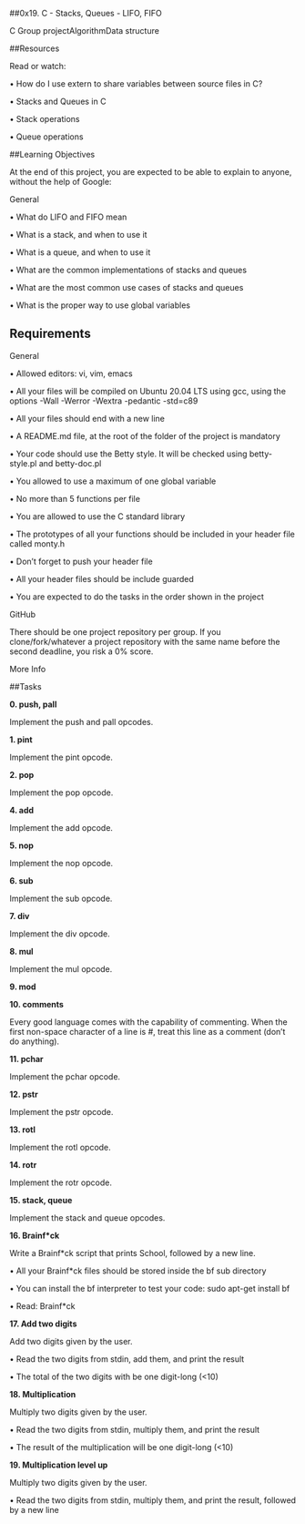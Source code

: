 ##0x19. C - Stacks, Queues - LIFO, FIFO

C Group projectAlgorithmData structure



##Resources

Read or watch:

•	How do I use extern to share variables between source files in C?

•	Stacks and Queues in C

•	Stack operations

•	Queue operations

##Learning Objectives

At the end of this project, you are expected to be able to explain to anyone, without the help of Google:

General

•	What do LIFO and FIFO mean

•	What is a stack, and when to use it

•	What is a queue, and when to use it

•	What are the common implementations of stacks and queues

•	What are the most common use cases of stacks and queues

•	What is the proper way to use global variables

## Requirements

General

•	Allowed editors: vi, vim, emacs

•	All your files will be compiled on Ubuntu 20.04 LTS using gcc, using the options -Wall -Werror -Wextra -pedantic -std=c89

•	All your files should end with a new line

•	A README.md file, at the root of the folder of the project is mandatory

•	Your code should use the Betty style. It will be checked using betty-style.pl and betty-doc.pl

•	You allowed to use a maximum of one global variable

•	No more than 5 functions per file

•	You are allowed to use the C standard library

•	The prototypes of all your functions should be included in your header file called monty.h

•	Don’t forget to push your header file

•	All your header files should be include guarded

•	You are expected to do the tasks in the order shown in the project

GitHub

There should be one project repository per group. If you clone/fork/whatever a project repository with the same name before the second deadline, you risk a 0% score.

More Info

##Tasks

**0. push, pall**

Implement the push and pall opcodes.

**1. pint**

Implement the pint opcode.

**2. pop**

Implement the pop opcode.

**4. add**

Implement the add opcode.

**5. nop**

Implement the nop opcode.

**6. sub**

Implement the sub opcode.

**7. div**

Implement the div opcode.

**8. mul**

Implement the mul opcode.

**9. mod**

**10. comments**

Every good language comes with the capability of commenting. When the first non-space character of a line is #, treat this line as a comment (don’t do anything).

**11. pchar**

Implement the pchar opcode.

**12. pstr**

Implement the pstr opcode.

**13. rotl**

Implement the rotl opcode.

**14. rotr**

Implement the rotr opcode.

**15. stack, queue**

Implement the stack and queue opcodes.

**16. Brainf*ck**

Write a Brainf*ck script that prints School, followed by a new line.

•	All your Brainf*ck files should be stored inside the bf sub directory

•	You can install the bf interpreter to test your code: sudo apt-get install bf

•	Read: Brainf*ck

**17. Add two digits**

Add two digits given by the user.

•	Read the two digits from stdin, add them, and print the result

•	The total of the two digits with be one digit-long (<10)

**18. Multiplication**

Multiply two digits given by the user.

•	Read the two digits from stdin, multiply them, and print the result

•	The result of the multiplication will be one digit-long (<10)

**19. Multiplication level up**

Multiply two digits given by the user.

•	Read the two digits from stdin, multiply them, and print the result, followed by a new line
